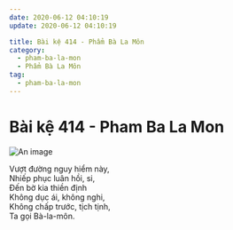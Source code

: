 ```yaml
---
date: 2020-06-12 04:10:19
update: 2020-06-12 04:10:19

title: Bài kệ 414 - Phẩm Bà La Môn
category:
  - pham-ba-la-mon
  - Phẩm Bà La Môn
tag:
  - pham-ba-la-mon
---
```


# Bài kệ 414 - Pham Ba La Mon

![An image](/img/pham-ba-la-mon/pham-ba-la-mon-414.jpg)

Vượt đường nguy hiểm này,<br>Nhiếp phục luân hồi, si,<br>Ðến bờ kia thiền định<br>Không dục ái, không nghi,<br>Không chấp trước, tịch tịnh,<br>Ta gọi Bà-la-môn.<br>
